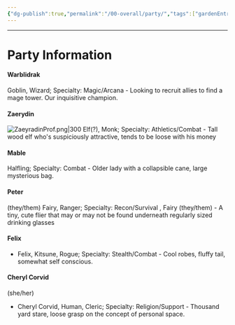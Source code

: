 ```yaml
---
{"dg-publish":true,"permalink":"/00-overall/party/","tags":["gardenEntry"]}
---
```


---
# Party Information

#### Warblidrak
Goblin, Wizard; Specialty: Magic/Arcana - Looking to recruit allies to find a mage tower.  Our inquisitive champion.

#### Zaerydin
![ZaeyradinProf.png|300](/img/user/04-%20Reference%20&%20Images/ZaeyradinProf.png)
Elf(?), Monk; Specialty: Athletics/Combat - Tall wood elf who's suspiciously attractive, tends to be loose with his money

#### Mable
Halfling; Specialty: Combat - Older lady with a collapsible cane, large mysterious bag.

#### Peter
(they/them)
Fairy, Ranger; Specialty: Recon/Survival , Fairy (they/them) - A tiny, cute flier that may or may not be found underneath regularly sized drinking glasses

#### Felix
- Felix, Kitsune, Rogue; Specialty: Stealth/Combat  - Cool robes, fluffy tail, somewhat self conscious.

#### Cheryl Corvid
(she/her)
- Cheryl Corvid, Human, Cleric; Specialty: Religion/Support - Thousand yard stare, loose grasp on the concept of personal space.

